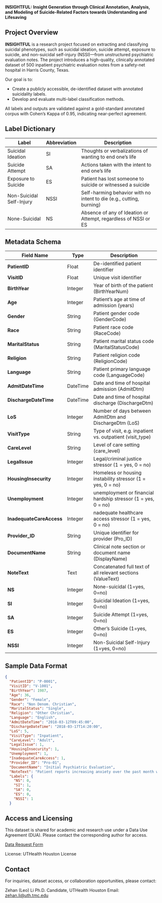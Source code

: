 **INSIGHTFUL:** **Insight Generation through Clinical Annotation, Analysis, and Modeling of Suicide-Related Factors towards Understanding and Lifesaving**

## Project Overview

**INSIGHTFUL** is a research project focused on extracting and classifying suicidal phenotypes, such as suicidal ideation, suicide attempt, exposure to suicide, and non-suicidal self-injury (NSSI)—from unstructured psychiatric evaluation notes. The project introduces a high-quality, clinically annotated dataset of 500 inpatient psychiatric evaluation notes from a safety-net hospital in Harris County, Texas.

Our goal is to:
- Create a publicly accessible, de-identified dataset with annotated suicidality labels.
- Develop and evaluate multi-label classification methods.

All labels and outputs are validated against a gold-standard annotated corpus with Cohen’s Kappa of 0.95, indicating near-perfect agreement.

## Label Dictionary
| Label                    | Abbreviation | Description                                                          |
| ------------------------ | ------------ | -------------------------------------------------------------------- |
| Suicidal Ideation        | SI           | Thoughts or verbalizations of wanting to end one’s life              |
| Suicide Attempt          | SA           | Actions taken with the intent to end one’s life                      |
| Exposure to Suicide      | ES           | Patient has lost someone to suicide or witnessed a suicide           |
| Non-Suicidal Self-Injury | NSSI         | Self-harming behavior with no intent to die (e.g., cutting, burning) |
| None-Suicidal            | NS           | Absence of any of Ideation or Attempt, regardless of NSSI or ES      |


## Metadata Schema

| Field Name            | Type     | Description                                                  |
| --------------------- | -------- | ------------------------------------------------------------ |
| **PatientID**         | Float    | De-identified patient identifier                             |
| **VisitID**           | Float    | Unique visit identifier                                      |
| **BirthYear**         | Integer  | Year of birth of the patient (BirthYearNum)                  |
| **Age**               | Integer  | Patient’s age at time of admission (years)                   |
| **Gender**            | String   | Patient gender code (GenderCode)                             |
| **Race**              | String   | Patient race code (RaceCode)                                 |
| **MaritalStatus**     | String   | Patient marital status code (MaritalStatusCode)              |
| **Religion**          | String   | Patient religion code (ReligionCode)                         |
| **Language**          | String   | Patient primary language code (LanguageCode)                 |
| **AdmitDateTime**     | DateTime | Date and time of hospital admission (AdmitDtm)               |
| **DischargeDateTime** | DateTime | Date and time of hospital discharge (DischargeDtm)           |
| **LoS**               | Integer  | Number of days between AdmitDtm and DischargeDtm (LoS)       |
| **VisitType**         | String   | Type of visit, e.g. inpatient vs. outpatient (visit\_type)   |
| **CareLevel**         | String   | Level of care setting (care\_level)                          |
| **LegalIssue**        | Integer  | Legal/criminal justice stressor (1 = yes, 0 = no)|
| **HousingInsecurity** | Integer  | Homeless or housing instability stressor (1 = yes, 0 = no)   |
| **Unemployment**      | Integer  | unemployment or financial hardship stressor (1 = yes, 0 = no)|
| **InadequateCareAccess**| Integer  | nadequate healthcare access stressor (1 = yes, 0 = no)     |
| **Provider_ID**       | String   | Unique identifier for provider (Pro_ID)                      |
| **DocumentName**      | String   | Clinical note section or document name (DisplayName)         |
| **NoteText**          | Text     | Concatenated full text of all relevant sections (ValueText)  |
| **NS**                | Integer  | None-suicidal (1=yes, 0=no)                                  |
| **SI**                | Integer  | Suicidal Ideation (1=yes, 0=no)                              |
| **SA**                | Integer  | Suicide Attempt (1=yes, 0=no)                                |
| **ES**                | Integer  | Other’s Suicide (1=yes, 0=no)                                |
| **NSSI**              | Integer  | Non-Suicidal Self-Injury (1=yes, 0=no)                       |



## Sample Data Format

```json
{
  "PatientID": "P-0001",
  "VisitID": "V-1001",
  "BirthYear": 1987,
  "Age": 36,
  "Gender": "Female",
  "Race": "Non Denom. Christian",
  "MaritalStatus": "Single",
  "Religion": "Other Christian",
  "Language": "English",
  "AdmitDateTime": "2018-03-12T09:45:00",
  "DischargeDateTime": "2018-03-17T14:20:00",
  "LoS": 5,
  "VisitType": "Inpatient",
  "CareLevel": "Adult",
  "LegalIssue": 1,
  "HousingInsecurity": 1,
  "Unemployment": 1,
  "InadequateCareAccess": 1,
  "Provider_ID": "Pro-01",
  "DocumentName": "Initial Psychiatric Evaluation",
  "NoteText": "Patient reports increasing anxiety over the past month with occasional thoughts of self-harm. Denies any plan or intent to act. History of non-suicidal cutting 2 years ago.",
  "Labels": {
    "NS": 0,
    "SI": 1,
    "SA": 0,
    "ES": 0,
    "NSSI": 1
  }
```

## Access and Licensing
This dataset is shared for academic and research use under a Data Use Agreement (DUA). Please contact the corresponding author for access.

[Data Request Form](https://forms.gle/588g5mDWP8kbeG1N9)

License: UTHealth Houston License

## Contact
For inquiries, dataset access, or collaboration opportunities, please contact:

Zehan (Leo) Li
Ph.D. Candidate, UTHealth Houston
Email: zehan.li@uth.tmc.edu
